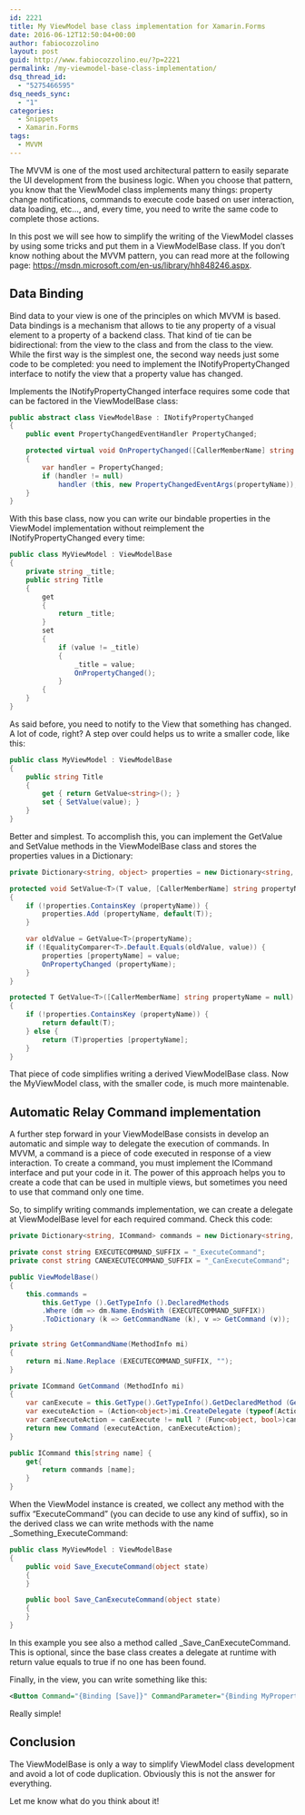 ```yaml
---
id: 2221
title: My ViewModel base class implementation for Xamarin.Forms
date: 2016-06-12T12:50:04+00:00
author: fabiocozzolino
layout: post
guid: http://www.fabiocozzolino.eu/?p=2221
permalink: /my-viewmodel-base-class-implementation/
dsq_thread_id:
  - "5275466595"
dsq_needs_sync:
  - "1"
categories:
  - Snippets
  - Xamarin.Forms
tags:
  - MVVM
---
```

The MVVM is one of the most used architectural pattern to easily separate the UI development from the business logic. When you choose that pattern, you know that the ViewModel class implements many things: property change notifications, commands to execute code based on user interaction, data loading, etc&#8230;, and, every time, you need to write the same code to complete those actions.

In this post we will see how to simplify the writing of the ViewModel classes by using some tricks and put them in a ViewModelBase class. If you don&#8217;t know nothing about the MVVM pattern, you can read more at the following page: <https://msdn.microsoft.com/en-us/library/hh848246.aspx>.

## Data Binding

Bind data to your view is one of the principles on which MVVM is based. Data bindings is a mechanism that allows to tie any property of a visual element to a property of a backend class. That kind of tie can be bidirectional: from the view to the class and from the class to the view. While the first way is the simplest one, the second way needs just some code to be completed: you need to implement the INotifyPropertyChanged interface to notify the view that a property value has changed.

Implements the INotifyPropertyChanged interface requires some code that can be factored in the ViewModelBase class:

~~~ csharp
public abstract class ViewModelBase : INotifyPropertyChanged
{
	public event PropertyChangedEventHandler PropertyChanged;

	protected virtual void OnPropertyChanged([CallerMemberName] string propertyName = null)
	{
		var handler = PropertyChanged;
		if (handler != null)
			handler (this, new PropertyChangedEventArgs(propertyName));
	}
}
~~~ 

With this base class, now you can write our bindable properties in the ViewModel implementation without reimplement the INotifyPropertyChanged every time:

~~~ csharp
public class MyViewModel : ViewModelBase
{
	private string _title;
	public string Title
	{
		get 
		{
			return _title;
		}
		set
		{
			if (value != _title)
			{
				_title = value;
				OnPropertyChanged();
			}
		{
	}		
}
~~~ 

As said before, you need to notify to the View that something has changed. A lot of code, right? A step over could helps us to write a smaller code, like this:

~~~ csharp
public class MyViewModel : ViewModelBase
{
	public string Title
	{
		get { return GetValue<string>(); }
		set { SetValue(value); }
	}		
}
~~~ 

Better and simplest. To accomplish this, you can implement the GetValue and SetValue methods in the ViewModelBase class and stores the properties values in a Dictionary:

~~~ csharp
private Dictionary<string, object> properties = new Dictionary<string, object>();

protected void SetValue<T>(T value, [CallerMemberName] string propertyName = null)
{
	if (!properties.ContainsKey (propertyName)) {
		properties.Add (propertyName, default(T));
	}

	var oldValue = GetValue<T>(propertyName);
	if (!EqualityComparer<T>.Default.Equals(oldValue, value)) {
		properties [propertyName] = value;
		OnPropertyChanged (propertyName);
	}
}

protected T GetValue<T>([CallerMemberName] string propertyName = null)
{
	if (!properties.ContainsKey (propertyName)) {
		return default(T);
	} else {
		return (T)properties [propertyName];
	}
}
~~~ 

That piece of code simplifies writing a derived ViewModelBase class. Now the MyViewModel class, with the smaller code, is much more maintenable.

## Automatic Relay Command implementation

A further step forward in your ViewModelBase consists in develop an automatic and simple way to delegate the execution of commands. In MVVM, a command is a piece of code executed in response of a view interaction. To create a command, you must implement the ICommand interface and put your code in it. The power of this approach helps you to create a code that can be used in multiple views, but sometimes you need to use that command only one time.

So, to simplify writing commands implementation, we can create a delegate at ViewModelBase level for each required command. Check this code:

~~~ csharp
private Dictionary<string, ICommand> commands = new Dictionary<string, ICommand>();

private const string EXECUTECOMMAND_SUFFIX = "_ExecuteCommand";
private const string CANEXECUTECOMMAND_SUFFIX = "_CanExecuteCommand";

public ViewModelBase()
{
	this.commands = 
		this.GetType ().GetTypeInfo ().DeclaredMethods
		.Where (dm => dm.Name.EndsWith (EXECUTECOMMAND_SUFFIX))
		.ToDictionary (k => GetCommandName (k), v => GetCommand (v));
}

private string GetCommandName(MethodInfo mi)
{
	return mi.Name.Replace (EXECUTECOMMAND_SUFFIX, "");
}

private ICommand GetCommand (MethodInfo mi)
{
	var canExecute = this.GetType().GetTypeInfo().GetDeclaredMethod (GetCommandName(mi) + CANEXECUTECOMMAND_SUFFIX);
	var executeAction = (Action<object>)mi.CreateDelegate (typeof(Action<object>), this);
	var canExecuteAction = canExecute != null ? (Func<object, bool>)canExecute.CreateDelegate (typeof(Func<object, bool>), this) : state => true;
	return new Command (executeAction, canExecuteAction);
}

public ICommand this[string name] {
	get{
		return commands [name];
	}
}
~~~ 

When the ViewModel instance is created, we collect any method with the suffix &#8220;ExecuteCommand&#8221; (you can decide to use any kind of suffix), so in the derived class we can write methods with the name _Something_ExecuteCommand:

~~~ csharp
public class MyViewModel : ViewModelBase
{
	public void Save_ExecuteCommand(object state)
	{
	}

	public bool Save_CanExecuteCommand(object state)
	{
	}
}
~~~ 

In this example you see also a method called _Save_CanExecuteCommand. This is optional, since the base class creates a delegate at runtime with return value equals to true if no one has been found.

Finally, in the view, you can write something like this:

~~~ xml
<Button Command="{Binding [Save]}" CommandParameter="{Binding MyProperty}" />
~~~ 

Really simple!

## Conclusion

The ViewModelBase is only a way to simplify ViewModel class development and avoid a lot of code duplication. Obviously this is not the answer for everything.

Let me know what do you think about it!